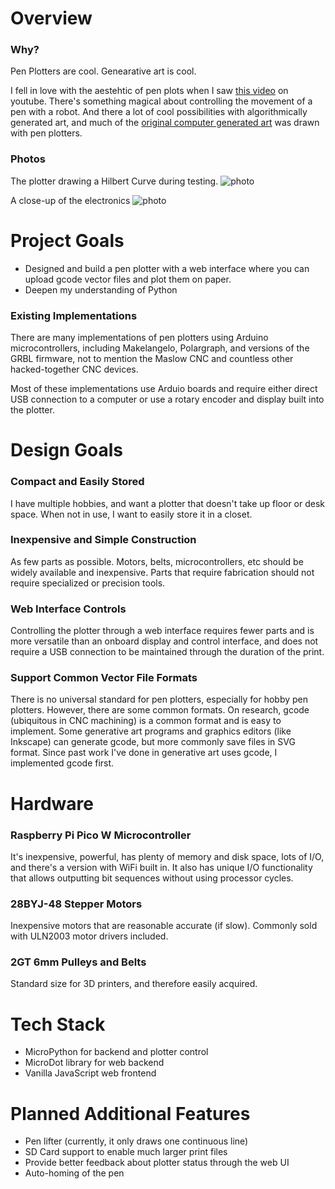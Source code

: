 # Overview

### Why?

Pen Plotters are cool. Genearative art is cool.

I fell in love with the aestehtic of pen plots when I saw [this video](https://youtu.be/gLG6Mp4n-Ms?si=5o8p-6Cip7ZlzuvK) on youtube. There's something magical about controlling the movement of a pen with a robot. And there a lot of cool possibilities with algorithmically generated art, and much of the [original computer generated art](https://piratefsh.github.io/2019/01/07/computer-art-history-part-2.html) was drawn with pen plotters.

### Photos

The plotter drawing a Hilbert Curve during testing.
![photo](./plotterBuild/overview.JPG)

A close-up of the electronics
![photo](./plotterBuild/electronics.JPG)

# Project Goals

- Designed and build a pen plotter with a web interface where you can upload gcode vector files and plot them on paper.
- Deepen my understanding of Python

### Existing Implementations

There are many implementations of pen plotters using Arduino microcontrollers, including Makelangelo, Polargraph, and versions of the GRBL firmware, not to mention the Maslow CNC and countless other hacked-together CNC devices.

Most of these implementations use Arduio boards and require either direct USB connection to a computer or use a rotary encoder and display built into the plotter.

# Design Goals

### Compact and Easily Stored

I have multiple hobbies, and want a plotter that doesn't take up floor or desk space. When not in use, I want to easily store it in a closet.

### Inexpensive and Simple Construction

As few parts as possible. Motors, belts, microcontrollers, etc should be widely available and inexpensive. Parts that require fabrication should not require specialized or precision tools.

### Web Interface Controls

Controlling the plotter through a web interface requires fewer parts and is more versatile than an onboard display and control interface, and does not require a USB connection to be maintained through the duration of the print.

### Support Common Vector File Formats

There is no universal standard for pen plotters, especially for hobby pen plotters. However, there are some common formats. On research, gcode (ubiquitous in CNC machining) is a common format and is easy to implement. Some generative art programs and graphics editors (like Inkscape) can generate gcode, but more commonly save files in SVG format. Since past work I've done in generative art uses gcode, I implemented gcode first.

# Hardware

### Raspberry Pi Pico W Microcontroller

It's inexpensive, powerful, has plenty of memory and disk space, lots of I/O, and there's a version with WiFi built in. It also has unique I/O functionality that allows outputting bit sequences without using processor cycles.

### 28BYJ-48 Stepper Motors

Inexpensive motors that are reasonable accurate (if slow). Commonly sold with ULN2003 motor drivers included.

### 2GT 6mm Pulleys and Belts

Standard size for 3D printers, and therefore easily acquired.

# Tech Stack

- MicroPython for backend and plotter control
- MicroDot library for web backend
- Vanilla JavaScript web frontend

# Planned Additional Features

- Pen lifter (currently, it only draws one continuous line)
- SD Card support to enable much larger print files
- Provide better feedback about plotter status through the web UI
- Auto-homing of the pen
